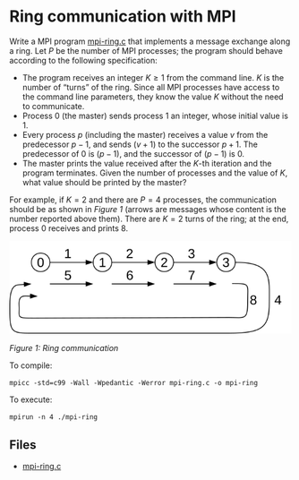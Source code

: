 # Ring communication with MPI

Write a MPI program [mpi-ring.c](base/mpi-ring.c) that implements a message
exchange along a ring.
Let $P$ be the number of MPI processes; the program should behave according to the following specification:

- The program receives an integer $K \geq 1$ from the command line. $K$ is the number of “turns” of the ring.
  Since all MPI processes have access to the command line parameters, they know the value $K$ without the need to communicate.
- Process 0 (the master) sends process 1 an integer, whose initial value is 1.
- Every process $p$ (including the master) receives a value $v$ from the predecessor $p - 1$, and sends $(v + 1)$ to the successor
  $p + 1$. The predecessor of $0$ is $(p - 1)$, and the successor of $(p - 1)$ is $0$.
- The master prints the value received after the $K$-th iteration and the program terminates. Given the number of processes and
  the value of $K$, what value should be printed by the master?

For example, if $K = 2$ and there are $P = 4$ processes, the communication should be as shown in *Figure 1* (arrows are messages
whose content is the number reported above them).
There are $K = 2$ turns of the ring; at the end, process $0$ receives and prints 8.

![Figure 1: Ring communication](img/mpi-ring.svg)

*Figure 1: Ring communication*

To compile:

```shell
mpicc -std=c99 -Wall -Wpedantic -Werror mpi-ring.c -o mpi-ring
```

To execute:

```shell
mpirun -n 4 ./mpi-ring
```

## Files

- [mpi-ring.c](base/mpi-ring.c)
